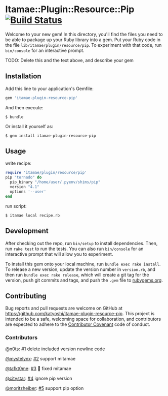 # Itamae::Plugin::Resource::Pip [![Build Status](https://travis-ci.org/katsyoshi/itamae-plugin-resource-pip.svg?branch=master)](https://travis-ci.org/katsyoshi/itamae-plugin-resource-pip)

Welcome to your new gem! In this directory, you'll find the files you need to be able to package up your Ruby library into a gem. Put your Ruby code in the file `lib/itamae/plugin/resource/pip`. To experiment with that code, run `bin/console` for an interactive prompt.

TODO: Delete this and the text above, and describe your gem

## Installation

Add this line to your application's Gemfile:

```ruby
gem 'itamae-plugin-resource-pip'
```

And then execute:

    $ bundle

Or install it yourself as:

    $ gem install itamae-plugin-resource-pip

## Usage

write recipe:
```ruby
require 'itamae/plugin/resource/pip'
pip "tornado" do
  pip_binary "/home/user/.pyenv/shims/pip"
  version "4.1"
  options '--user'
end
```

run script:
```console
$ itamae local recipe.rb
```

## Development

After checking out the repo, run `bin/setup` to install dependencies. Then, run `rake test` to run the tests. You can also run `bin/console` for an interactive prompt that will allow you to experiment.

To install this gem onto your local machine, run `bundle exec rake install`. To release a new version, update the version number in `version.rb`, and then run `bundle exec rake release`, which will create a git tag for the version, push git commits and tags, and push the `.gem` file to [rubygems.org](https://rubygems.org).

## Contributing

Bug reports and pull requests are welcome on GitHub at https://github.com/katyoshi/itamae-plugin-resource-pip. This project is intended to be a safe, welcoming space for collaboration, and contributors are expected to adhere to the [Contributor Covenant](contributor-covenant.org) code of conduct.


### Contributors

[@n0ts](https://github.com/n0ts): [#1](https://github.com/katsyoshi/itamae-plugin-resource-pip/pull/1) delete included version newline code

[@mystelynx](https://github.com/mystelynx): [#2](https://github.com/katsyoshi/itamae-plugin-resource-pip/pull/2) support mitamae

[@ta1kt0me](https://github.com/ta1kt0me): [#3](https://github.com/katsyoshi/itamae-plugin-resource-pip/pull/3) :bug: fixed mitamae

[@citystar](https://github.com/citystar): [#4](https://github.com/katsyoshi/itamae-plugin-resource-pip/pull/4) ignore pip version

[@moritzheiber](https://github.com/moritzheiber): [#5](https://github.com/katsyoshi/itamae-plugin-resource-pip/pull/6) support pip option
